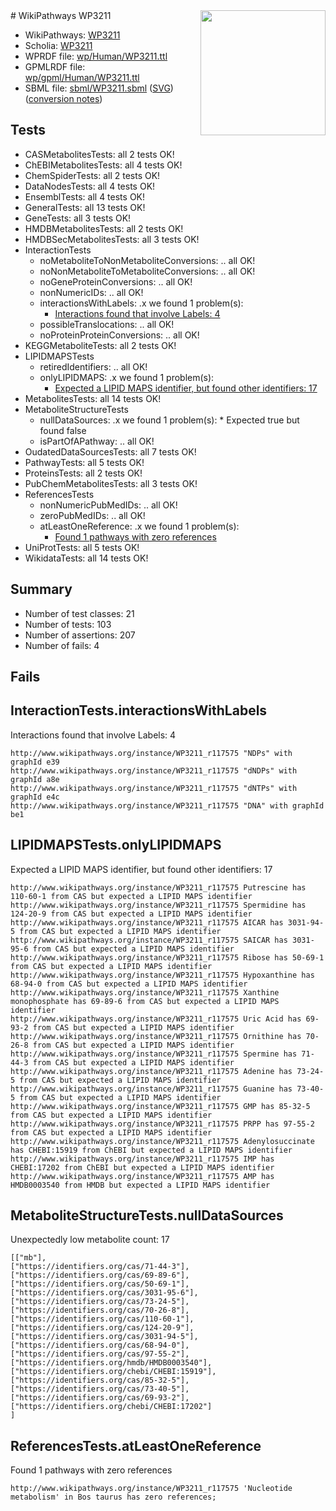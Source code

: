 <img style="float: right; width: 200px" src="../logo.png" />
# WikiPathways WP3211

* WikiPathways: [WP3211](https://identifiers.org/wikipathways:WP3211)
* Scholia: [WP3211](https://scholia.toolforge.org/wikipathways/WP3211)
* WPRDF file: [wp/Human/WP3211.ttl](../wp/Human/WP3211.ttl)
* GPMLRDF file: [wp/gpml/Human/WP3211.ttl](../wp/gpml/Human/WP3211.ttl)
* SBML file: [sbml/WP3211.sbml](../sbml/WP3211.sbml) ([SVG](../sbml/WP3211.svg)) ([conversion notes](../sbml/WP3211.txt))

## Tests
* CASMetabolitesTests: all 2 tests OK!
* ChEBIMetabolitesTests: all 4 tests OK!
* ChemSpiderTests: all 2 tests OK!
* DataNodesTests: all 4 tests OK!
* EnsemblTests: all 4 tests OK!
* GeneralTests: all 13 tests OK!
* GeneTests: all 3 tests OK!
* HMDBMetabolitesTests: all 2 tests OK!
* HMDBSecMetabolitesTests: all 3 tests OK!
* InteractionTests
    * noMetaboliteToNonMetaboliteConversions: .. all OK!
    * noNonMetaboliteToMetaboliteConversions: .. all OK!
    * noGeneProteinConversions: .. all OK!
    * nonNumericIDs: .. all OK!
    * interactionsWithLabels: .x we found 1 problem(s):
        * [Interactions found that involve Labels: 4](#630d267b)
    * possibleTranslocations: .. all OK!
    * noProteinProteinConversions: .. all OK!
* KEGGMetaboliteTests: all 2 tests OK!
* LIPIDMAPSTests
    * retiredIdentifiers: .. all OK!
    * onlyLIPIDMAPS: .x we found 1 problem(s):
        * [Expected a LIPID MAPS identifier, but found other identifiers: 17](#d0bfb67f)
* MetabolitesTests: all 14 tests OK!
* MetaboliteStructureTests
    * nullDataSources: .x we found 1 problem(s):
            * Expected true but found false
    * isPartOfAPathway: .. all OK!
* OudatedDataSourcesTests: all 7 tests OK!
* PathwayTests: all 5 tests OK!
* ProteinsTests: all 2 tests OK!
* PubChemMetabolitesTests: all 3 tests OK!
* ReferencesTests
    * nonNumericPubMedIDs: .. all OK!
    * zeroPubMedIDs: .. all OK!
    * atLeastOneReference: .x we found 1 problem(s):
        * [Found 1 pathways with zero references](#35eb778e)
* UniProtTests: all 5 tests OK!
* WikidataTests: all 14 tests OK!


## Summary

* Number of test classes: 21
* Number of tests: 103
* Number of assertions: 207
* Number of fails: 4

## Fails

<a name="630d267b" />

## InteractionTests.interactionsWithLabels

Interactions found that involve Labels: 4
```
http://www.wikipathways.org/instance/WP3211_r117575 "NDPs" with graphId e39
http://www.wikipathways.org/instance/WP3211_r117575 "dNDPs" with graphId a8e
http://www.wikipathways.org/instance/WP3211_r117575 "dNTPs" with graphId e4c
http://www.wikipathways.org/instance/WP3211_r117575 "DNA" with graphId be1
```

<a name="d0bfb67f" />

## LIPIDMAPSTests.onlyLIPIDMAPS

Expected a LIPID MAPS identifier, but found other identifiers: 17
```
http://www.wikipathways.org/instance/WP3211_r117575 Putrescine has 110-60-1 from CAS but expected a LIPID MAPS identifier
http://www.wikipathways.org/instance/WP3211_r117575 Spermidine has 124-20-9 from CAS but expected a LIPID MAPS identifier
http://www.wikipathways.org/instance/WP3211_r117575 AICAR has 3031-94-5 from CAS but expected a LIPID MAPS identifier
http://www.wikipathways.org/instance/WP3211_r117575 SAICAR has 3031-95-6 from CAS but expected a LIPID MAPS identifier
http://www.wikipathways.org/instance/WP3211_r117575 Ribose has 50-69-1 from CAS but expected a LIPID MAPS identifier
http://www.wikipathways.org/instance/WP3211_r117575 Hypoxanthine has 68-94-0 from CAS but expected a LIPID MAPS identifier
http://www.wikipathways.org/instance/WP3211_r117575 Xanthine monophosphate has 69-89-6 from CAS but expected a LIPID MAPS identifier
http://www.wikipathways.org/instance/WP3211_r117575 Uric Acid has 69-93-2 from CAS but expected a LIPID MAPS identifier
http://www.wikipathways.org/instance/WP3211_r117575 Ornithine has 70-26-8 from CAS but expected a LIPID MAPS identifier
http://www.wikipathways.org/instance/WP3211_r117575 Spermine has 71-44-3 from CAS but expected a LIPID MAPS identifier
http://www.wikipathways.org/instance/WP3211_r117575 Adenine has 73-24-5 from CAS but expected a LIPID MAPS identifier
http://www.wikipathways.org/instance/WP3211_r117575 Guanine has 73-40-5 from CAS but expected a LIPID MAPS identifier
http://www.wikipathways.org/instance/WP3211_r117575 GMP has 85-32-5 from CAS but expected a LIPID MAPS identifier
http://www.wikipathways.org/instance/WP3211_r117575 PRPP has 97-55-2 from CAS but expected a LIPID MAPS identifier
http://www.wikipathways.org/instance/WP3211_r117575 Adenylosuccinate has CHEBI:15919 from ChEBI but expected a LIPID MAPS identifier
http://www.wikipathways.org/instance/WP3211_r117575 IMP has CHEBI:17202 from ChEBI but expected a LIPID MAPS identifier
http://www.wikipathways.org/instance/WP3211_r117575 AMP has HMDB0003540 from HMDB but expected a LIPID MAPS identifier
```

<a name="91904190" />

## MetaboliteStructureTests.nullDataSources

Unexpectedly low metabolite count: 17
```
[["mb"],
["https://identifiers.org/cas/71-44-3"],
["https://identifiers.org/cas/69-89-6"],
["https://identifiers.org/cas/50-69-1"],
["https://identifiers.org/cas/3031-95-6"],
["https://identifiers.org/cas/73-24-5"],
["https://identifiers.org/cas/70-26-8"],
["https://identifiers.org/cas/110-60-1"],
["https://identifiers.org/cas/124-20-9"],
["https://identifiers.org/cas/3031-94-5"],
["https://identifiers.org/cas/68-94-0"],
["https://identifiers.org/cas/97-55-2"],
["https://identifiers.org/hmdb/HMDB0003540"],
["https://identifiers.org/chebi/CHEBI:15919"],
["https://identifiers.org/cas/85-32-5"],
["https://identifiers.org/cas/73-40-5"],
["https://identifiers.org/cas/69-93-2"],
["https://identifiers.org/chebi/CHEBI:17202"]
]
```

<a name="35eb778e" />

## ReferencesTests.atLeastOneReference

Found 1 pathways with zero references
```
http://www.wikipathways.org/instance/WP3211_r117575 'Nucleotide metabolism' in Bos taurus has zero references; 
```

